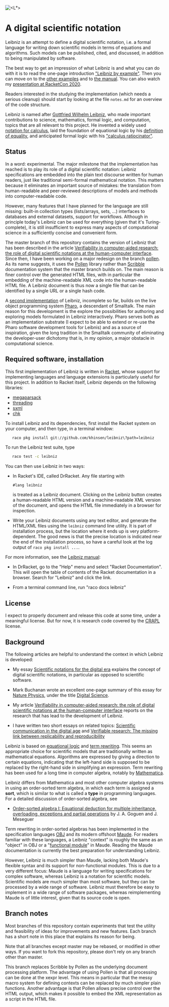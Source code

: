 
![<Lᵉ>](https://github.com/khinsen/leibniz/raw/master/logo/horizontal-leibniz-logo-500-x-150-png.png)

# A digital scientific notation

Leibniz is an attempt to define a digital scientific notation, i.e. a
formal language for writing down scientific models in terms of
equations and algorithms. Such models can be published, cited, and
discussed, in addition to being manipulated by software.

The best way to get an impression of what Leibniz is and what
you can do with it is to read the one-page introduction
["Leibniz by example"](http://khinsen.net/leibniz-examples/examples/leibniz-by-example.html).
Then you can move on to the [other examples](http://khinsen.net/leibniz-examples/)
and to [the manual](http://khinsen.net/leibniz/). You can also watch
my [presentation at RacketCon 2020](https://youtu.be/YbznItQpALo?t=2104).

Readers interested in the studying the implementation (which needs
a serious cleanup) should start by looking at the file `notes.md` for
an overview of the code structure.

Leibniz is named after
[Gottfried Wilhelm Leibniz](https://en.wikipedia.org/wiki/Gottfried_Wilhelm_Leibniz),
who made important contributions to science, mathematics, formal
logic, and computation, topics that are all relevant to this project.
He invented a widely used [notation for calculus](https://en.wikipedia.org/wiki/Leibniz%27s_notation),
laid the foundation of equational logic by his [definition of equality](https://en.wikipedia.org/wiki/Equality_(mathematics)),
and anticipated formal logic with his ["calculus ratiocinator"](https://en.wikipedia.org/wiki/Calculus_ratiocinator).


## Status

In a word: experimental. The major milestone that the implementation has
reached is to play its role of a digital scientific notation: Leibniz specifications
are embedded into the plain text discourse written for human readers, just
like traditional semi-formal mathematical notation. This matters because
it eliminates an important source of mistakes: the translation from human-readable
and peer-reviewed descriptions of models and methods into computer-readable code.

However, many features that I have planned for the language are still missing: built-in
collection types (lists/arrays, sets, ...) interfaces to databases and external datasets,
support for workflows. Although in principle today's Leibniz can be used for everything
(given that it's Turing-complete), it is still insufficient to express many
aspects of computational science in a sufficiently concise and convenient form.

The master branch of this repository contains the version of Leibniz that has been described in the article [Verifiability in computer-aided research: the role of digital scientific notations at the human-computer interface](https://peerj.com/articles/cs-158/). Since then, I have been working on a major redesign on the branch [pollen](https://github.com/khinsen/leibniz/tree/pollen). As its name suggests, it uses the [Pollen](https://docs.racket-lang.org/pollen/) library rather than [Scribble](https://docs.racket-lang.org/scribble/index.html) documentation system that the master branch builds on. The main reason is finer control over the generated HTML files, with in particular the embedding of the machine-readable XML code into the human-readable HTML file. A Leibniz document is thus now a single file that can be identified by a single URL or a single hash code.

A [second implementation](https://github.com/khinsen/leibniz-pharo/) of Leibniz, incomplete so far, builds on the live object programming system [Pharo](http://pharo.org/), a descendant of Smalltalk. The main reason for this development is the explore the possibilities for authoring and exploring models formulated in Leibniz interactively. Pharo serves both as an implementation substrate (I expect to be able to extend or re-use the Pharo software development tools for Leibnis) and as a source of inspiration, given the long tradition in the Smalltalk community of eliminating the developer-user dichotomy that is, in my opinion, a major obstacle in computational science.

## Required software, installation

This first implementation of Leibniz is written in
[Racket](http://racket-lang.org/), whose support for implementing
languages and language extensions is particularly useful for this
project. In addition to Racket itself, Leibniz depends on the
following libraries:

 - [megaparsack](https://github.com/lexi-lambda/megaparsack)
 - [threading](https://github.com/lexi-lambda/threading)
 - [sxml](https://github.com/jbclements/sxml/tree/master)
 - [chk](https://github.com/jeapostrophe/chk)

To install Leibniz and its dependencies, first install the Racket system
on your computer, and then type, in a terminal window:
```bash
   raco pkg install git://github.com/khinsen/leibniz\?path=leibniz
```

To run the Leibniz test suite, type
```bash
   raco test -c leibniz
```

You can then use Leibniz in two ways:

 - In Racket's IDE, called DrRacket. Any file starting with
     ```
     #lang leibniz
     ```
   is treated as a Leibniz document. Clicking on the Leibniz button
   creates a human-readable HTML version and a machine-readable XML
   version of the document, and opens the HTML file immediately in
   a browser for inspection.
   
 - Write your Leibniz documents using any text editor, and generate
   the HTML/XML files using the `leibniz` command line utility. It
   is part of installation process, but the location where it ends up
   is very platform-dependent. The good news is that the precise location
   is indicated near the end of the installation process, so have a
   careful look at the log output of `raco pkg install ...`.

For more information, see the [Leibniz manual](http://khinsen.net/leibniz/):

  - In DrRacket, go to the "Help" menu and select "Racket
    Documentation". This will open the table of contents of the Racket
    documentation in a browser. Search for "Leibniz" and click the link.
    
  - From a terminal command line, run "raco docs leibniz"

## License

I expect to properly document and release this code at some time,
under a meaningful license. But for now, it is research code covered
by the [CRAPL](http://matt.might.net/articles/crapl/) license.

## Background

The following articles are helpful to understand the context in which
Leibniz is developed:

 - My essay
   [Scientific notations for the digital era](http://sjscience.org/article?id=527)
   explains the concept of digital scientific notations, in particular
   as opposed to scientific software.

 - Mark Buchanan wrote an excellent one-page summary of this essay for
   [Nature Physics](http://www.nature.com/nphys/index.html), under the
   title
   [Digital Science](http://www.nature.com/doifinder/10.1038/nphys3815).

 - My article [Verifiability in computer-aided research: the role of digital scientific notations at the human-computer interface](https://peerj.com/articles/cs-158/) reports on the research that has lead to the development of Leibniz.

 - I have written two short essays on related topics:
   [Scientific communication in the digital age](http://dx.doi.org/10.1063/PT.3.3181)
   and
   [Verifiable research: The missing link between replicability and reproducibility](http://dx.doi.org/10.15200/winn.146857.76572)

Leibniz is based on
[equational logic](https://en.wikipedia.org/wiki/Equational_logic) and
[term rewriting](https://en.wikipedia.org/wiki/Rewriting#Term_rewriting_systems).
This seems an appropriate choice for scientific models that are
traditionally written as mathematical equations. Algorithms are
expressed by giving a direction to certain equations, indicating that
the left-hand side is supposed to be replaced by the right-hand side
in simplifying an expression. Term rewriting has been used for a long
time in computer algebra, notably by
[Mathematica](https://www.wolfram.com/mathematica/).

Leibniz differs from Mathematica and most other computer algebra
systems in using an order-sorted term algebra, in which each term is
assigned a **sort**, which is similar to what is called a **type** in
programming languages. For a detailed discussion of order-sorted
algebra, see

 - [Order-sorted algebra I: Equational deduction for multiple inheritance, overloading, exceptions and partial operations](http://dx.doi.org/10.1016/0304-3975(92)90302-V) by J. A. Goguen and J. Meseguer

Term rewriting in order-sorted algebras has been implemented in the
specification languages
[OBJ](http://cseweb.ucsd.edu/~goguen/sys/obj.html) and its modern
offshoot [Maude](http://maude.cs.illinois.edu/). For readers familiar
with these languages, a Leibniz "context" is roughly the same as an "object"
in OBJ or a
"[functional module](http://maude.cs.uiuc.edu/maude2-manual/html/maude-manualch4.html)"
in Maude. Reading the Maude documentation is currently the best
preparation for understanding Leibniz.

However, Leibniz is much simpler than Maude, lacking both Maude's
flexible syntax and its support for non-functional modules.  This is
due to a very different focus: Maude is a language for writing
specifications for complex software, whereas Leibniz is a notation for
scientific models. Scientific models are much simpler than most
software, but they can be processed by a wide range of
software. Leibniz must therefore be easy to implement in a wide range
of software packages, whereas reimplementing Maude is of little
interest, given that its source code is open.

## Branch notes

Most branches of this repository contain experiments that test the
utility and feasibility of ideas for improvements and new
features. Each branch has a short note in this place that explains its
reason for being.

Note that all branches except master may be rebased, or modified in
other ways. If you want to fork this repository, please don't rely on
any branch other than master.

This branch replaces Scribble by Pollen as the underlying document
processing platform. The advantage of using Pollen is that all processing
can be done at the xexpr level. This means in particular that the
messy macro system for defining contexts can be replaced by much
simpler plain functions. Another advantage is that Pollen allows precise
control over the HTML output, which makes it possible to embed the XML
representation as a script in the HTML file.
